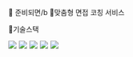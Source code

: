 🚀 준비되면/b
🔹맞춤형 면접 코칭 서비스



🔧기술스택
<div style="display: flex; gap: 5px;">
  <img src="https://img.shields.io/badge/java-007396?style=for-the-badge&logo=OpenJDK&logoColor=white"> 
  <img src="https://img.shields.io/badge/Javascript-F7DF1E?style=for-the-badge&logo=javascript&logoColor=FFF"/> 
  <img src="https://img.shields.io/badge/HTML5-E34F26?style=for-the-badge&logo=html5&logoColor=FFF"/>
  <img src="https://img.shields.io/badge/CSS3-1572B6?style=for-the-badge&logo=css3&logoColor=FFF"/> 
  <img src="https://img.shields.io/badge/GitHub-EAEAEA?style=for-the-badge&logo=github&logoColor=000"/>
</div>

